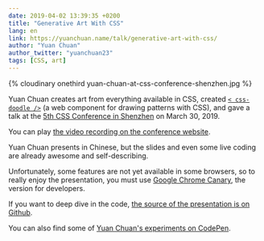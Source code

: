 ```yaml
---
date: 2019-04-02 13:39:35 +0200
title: "Generative Art With CSS"
lang: en
link: https://yuanchuan.name/talk/generative-art-with-css/
author: "Yuan Chuan"
author_twitter: "yuanchuan23"
tags: [CSS, art]
---
```


{% cloudinary onethird yuan-chuan-at-css-conference-shenzhen.jpg %}

Yuan Chuan creates art from everything available in CSS, created [`< css-doodle />`](https://css-doodle.com/) (a web component for drawing patterns with CSS), and gave a talk at the [5th CSS Conference in Shenzhen](https://css.w3ctech.com/5) on March 30, 2019.

You can play [the video recording on the conference website](https://www.yuque.com/cssconf/5th/hyku3f#1f2bd521).

Yuan Chuan presents in Chinese, but the slides and even some live coding are already awesome and self-describing.

Unfortunately, some features are not yet available in some browsers, so to really enjoy the presentation, you must use [Google Chrome Canary](https://www.google.com/intl/fr_ALL/chrome/canary/), the version for developers.

If you want to deep dive in the code, [the source of the presentation is on Github](https://github.com/yuanchuan/talk/tree/gh-pages/generative-art-with-css).

You can also find some of [Yuan Chuan's experiments on CodePen](https://codepen.io/yuanchuan/).